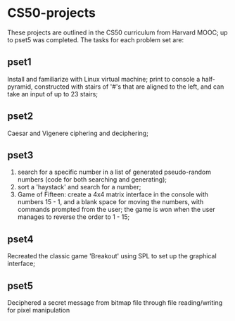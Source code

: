 # CS50-projects

These projects are outlined in the CS50 curriculum from Harvard MOOC; up to pset5 was completed. The tasks for each problem set are:

pset1
-----
Install and familiarize with Linux virtual machine; print to console a half-pyramid, constructed with stairs of '#'s that are aligned to the left, and can take an input of up to 23 stairs;

pset2
-----
Caesar and Vigenere ciphering and deciphering;

pset3
-----
1) search for a specific number in a list of generated pseudo-random numbers (code for both searching and generating); 
2) sort a 'haystack' and search for a number; 
3) Game of Fifteen: create a 4x4 matrix interface in the console with numbers 15 - 1, and a blank space for moving the numbers, with commands prompted from the user; the game is won when the user manages to reverse the order to 1 - 15;

pset4
-----
Recreated the classic game 'Breakout' using SPL to set up the graphical interface;

pset5
-----
Deciphered a secret message from bitmap file through file reading/writing for pixel manipulation
